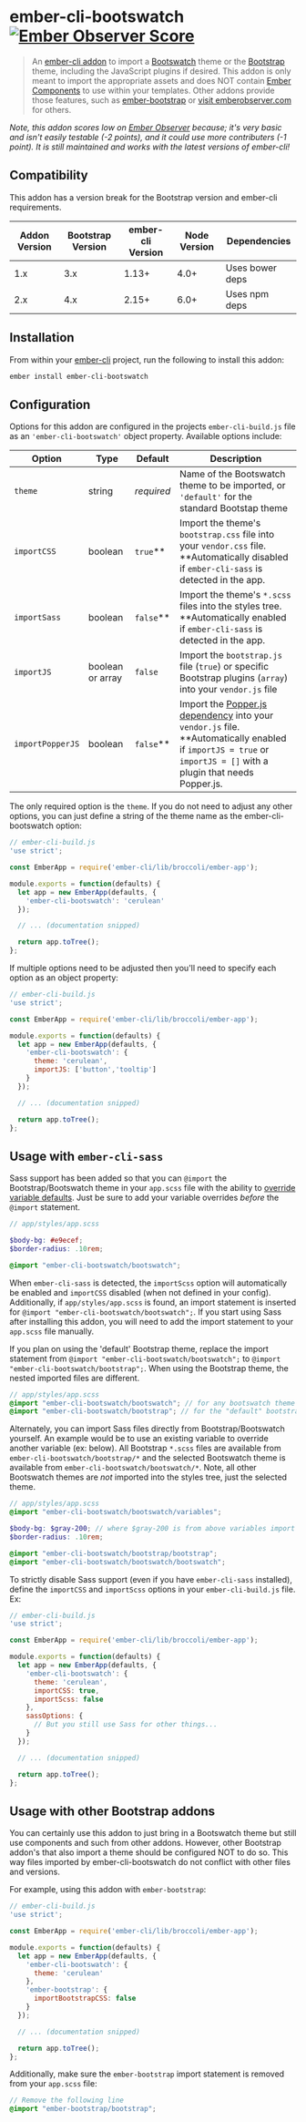 ember-cli-bootswatch [![Ember Observer Score](https://emberobserver.com/badges/ember-cli-bootswatch.svg)](https://emberobserver.com/addons/ember-cli-bootswatch)
====================

> An [ember-cli addon](http://www.emberaddons.com/) to import a [Bootswatch](http://bootswatch.com/)
theme or the [Bootstrap](http://getbootstrap.com/) theme, including the JavaScript plugins if desired.
This addon is only meant to import the appropriate assets and does NOT contain
[Ember Components](https://guides.emberjs.com/v3.0.0/components/defining-a-component/)
to use within your templates. Other addons provide those features, such as
[ember-bootstrap](http://www.ember-bootstrap.com/) or
[visit emberobserver.com](https://www.emberobserver.com/categories/bootstrap) for others.

_Note, this addon scores low on [Ember Observer](https://emberobserver.com/addons/ember-cli-bootswatch) because; it's very basic and isn't easily testable (-2 points), and it could use more contributers (-1 point). It is still maintained and works with the latest versions of ember-cli!_




## Compatibility

This addon has a version break for the Bootstrap version and ember-cli requirements.

| Addon Version | Bootstrap Version | ember-cli Version | Node Version  | Dependencies    |
|---------------|-------------------|-------------------|---------------|-----------------|
| 1.x           | 3.x               | 1.13+             | 4.0+          | Uses bower deps |
| 2.x           | 4.x               | 2.15+             | 6.0+          | Uses npm deps   |




## Installation

From within your [ember-cli](http://www.ember-cli.com/) project,
run the following to install this addon:

```bash
ember install ember-cli-bootswatch
```




## Configuration

Options for this addon are configured in the projects `ember-cli-build.js` file
as an `'ember-cli-bootswatch'` object property. Available options include:

| Option           | Type             | Default    | Description |
|------------------|------------------|------------|-------------|
| `theme`          | string           | *required* | Name of the Bootswatch theme to be imported, or `'default'` for the standard Bootstap theme |
| `importCSS`      | boolean          | `true`**   | Import the theme's `bootstrap.css` file into your `vendor.css` file. **Automatically disabled if `ember-cli-sass` is detected in the app. |
| `importSass`     | boolean          | `false`**  | Import the theme's `*.scss` files into the styles tree. **Automatically enabled if `ember-cli-sass` is detected in the app. |
| `importJS`       | boolean or array | `false`    | Import the `bootstrap.js` file (`true`) or specific Bootstrap plugins (`array`) into your `vendor.js` file |
| `importPopperJS` | boolean          | `false`**  | Import the [Popper.js dependency](http://getbootstrap.com/docs/4.0/getting-started/javascript/#dependencies) into your `vendor.js` file. **Automatically enabled if `importJS = true` or `importJS = []` with a plugin that needs Popper.js. |

The only required option is the `theme`. If you do not need to adjust
any other options, you can just define a string of the theme name
as the ember-cli-bootswatch option:

```javascript
// ember-cli-build.js
'use strict';

const EmberApp = require('ember-cli/lib/broccoli/ember-app');

module.exports = function(defaults) {
  let app = new EmberApp(defaults, {
    'ember-cli-bootswatch': 'cerulean'
  });

  // ... (documentation snipped)

  return app.toTree();
};
```

If multiple options need to be adjusted then you'll need to specify each
option as an object property:

```javascript
// ember-cli-build.js
'use strict';

const EmberApp = require('ember-cli/lib/broccoli/ember-app');

module.exports = function(defaults) {
  let app = new EmberApp(defaults, {
    'ember-cli-bootswatch': {
      theme: 'cerulean',
      importJS: ['button','tooltip']
    }
  });

  // ... (documentation snipped)

  return app.toTree();
};
```




## Usage with `ember-cli-sass`

Sass support has been added so that you can `@import` the Bootstrap/Bootswatch
theme in your `app.scss` file with the ability to [override variable defaults](http://getbootstrap.com/docs/4.0/getting-started/theming/#variable-defaults).
Just be sure to add your variable overrides *before* the `@import` statement.

```scss
// app/styles/app.scss

$body-bg: #e9ecef;
$border-radius: .10rem;

@import "ember-cli-bootswatch/bootswatch";
```

When `ember-cli-sass` is detected, the `importScss` option will automatically
be enabled and `importCSS` disabled (when not defined in your config). Additionally, 
if `app/styles/app.scss` is found, an import statement is inserted for 
`@import "ember-cli-bootswatch/bootswatch";`. If you start using Sass after
installing this addon, you will need to add the import statement to your
`app.scss` file manually.

If you plan on using the 'default' Bootstrap theme, replace the import statement
from `@import "ember-cli-bootswatch/bootswatch";` to `@import "ember-cli-bootswatch/bootstrap";`.
When using the Bootstrap theme, the nested imported files are different.

```scss
// app/styles/app.scss
@import "ember-cli-bootswatch/bootswatch"; // for any bootswatch theme
@import "ember-cli-bootswatch/bootstrap"; // for the "default" bootstrap theme
```

Alternately, you can import Sass files directly from Bootstrap/Bootswatch yourself.
An example would be to use an existing variable to override another variable (ex: below).
All Bootstrap `*.scss` files are available from `ember-cli-bootswatch/bootstrap/*`
and the selected Bootswatch theme is available from `ember-cli-bootswatch/bootswatch/*`.
Note, all other Bootswatch themes are *not* imported into the styles tree, 
just the selected theme.

```scss
// app/styles/app.scss
@import "ember-cli-bootswatch/bootswatch/variables";

$body-bg: $gray-200; // where $gray-200 is from above variables import
$border-radius: .10rem;

@import "ember-cli-bootswatch/bootstrap/bootstrap";
@import "ember-cli-bootswatch/bootswatch/bootswatch";
```

To strictly disable Sass support (even if you have `ember-cli-sass` installed),
define the `importCSS` and `importScss` options in your `ember-cli-build.js` file. Ex:

```javascript
// ember-cli-build.js
'use strict';

const EmberApp = require('ember-cli/lib/broccoli/ember-app');

module.exports = function(defaults) {
  let app = new EmberApp(defaults, {
    'ember-cli-bootswatch': {
      theme: 'cerulean',
      importCSS: true,
      importScss: false
    },
    sassOptions: {
      // But you still use Sass for other things...
    }
  });

  // ... (documentation snipped)

  return app.toTree();
};
```




## Usage with other Bootstrap addons

You can certainly use this addon to just bring in a Bootswatch theme
but still use components and such from other addons. However, other
Bootstrap addon's that also import a theme should be configured NOT
to do so. This way files imported by ember-cli-bootswatch do not
conflict with other files and versions.

For example, using this addon with `ember-bootstrap`:

```javascript
// ember-cli-build.js
'use strict';

const EmberApp = require('ember-cli/lib/broccoli/ember-app');

module.exports = function(defaults) {
  let app = new EmberApp(defaults, {
    'ember-cli-bootswatch': {
      theme: 'cerulean'
    },
    'ember-bootstrap': {
      importBootstrapCSS: false
    }
  });

  // ... (documentation snipped)

  return app.toTree();
};
```

Additionally, make sure the `ember-bootstrap` import statement is
removed from your `app.scss` file:

```scss
// Remove the following line
@import "ember-bootstrap/bootstrap";
```
